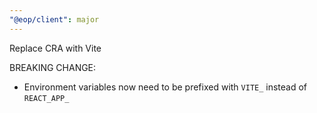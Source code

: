 ```yaml
---
"@eop/client": major
---
```


Replace CRA with Vite

BREAKING CHANGE:

- Environment variables now need to be prefixed with `VITE_` instead of `REACT_APP_`
